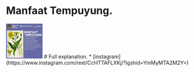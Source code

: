 # Manfaat Tempuyung.
<img src="Screenshot_20221121-083341_1.jpg" width="100px" />
# Full explanation.
* [instagram](https://www.instagram.com/reel/CcHTTAFLXKj/?igshid=YmMyMTA2M2Y=)
